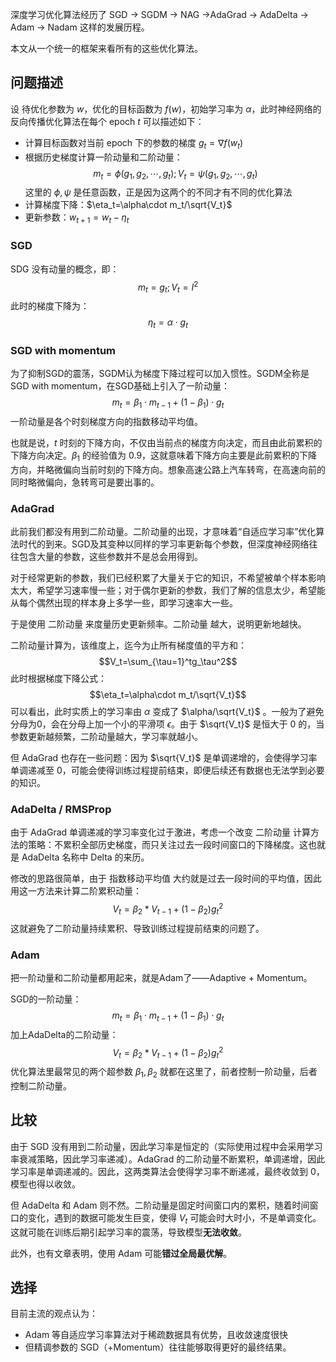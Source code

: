 
深度学习优化算法经历了 SGD -> SGDM -> NAG ->AdaGrad -> AdaDelta -> Adam -> Nadam 这样的发展历程。

本文从一个统一的框架来看所有的这些优化算法。

## 问题描述

设 待优化参数为 $w$，优化的目标函数为 $f(w)$，初始学习率为 $\alpha$，此时神经网络的反向传播优化算法在每个 epoch $t$ 可以描述如下：
+ 计算目标函数对当前 epoch 下的参数的梯度 $g_t=\nabla f(w_t)$
+ 根据历史梯度计算一阶动量和二阶动量：$$m_t=\phi(g_1,g_2,\cdots,g_t);V_t=\psi(g_1,g_2,\cdots,g_t)$$这里的 $\phi,\psi$ 是任意函数，正是因为这两个的不同才有不同的优化算法
+ 计算梯度下降：$\eta_t=\alpha\cdot m_t/\sqrt{V_t}$
+ 更新参数：$w_{t+1}=w_t-\eta_t$

### SGD

SDG 没有动量的概念，即：
$$m_t=g_t;V_t=I^2$$
此时的梯度下降为：
$$\eta_t=\alpha\cdot g_t$$

### SGD with momentum

为了抑制SGD的震荡，SGDM认为梯度下降过程可以加入惯性。SGDM全称是SGD with momentum，在SGD基础上引入了一阶动量：
$$m_t=\beta_1\cdot m_{t-1}+(1-\beta_1)\cdot g_t$$
一阶动量是各个时刻梯度方向的指数移动平均值。

也就是说，$t$ 时刻的下降方向，不仅由当前点的梯度方向决定，而且由此前累积的下降方向决定。$\beta_1$ 的经验值为 $0.9$，这就意味着下降方向主要是此前累积的下降方向，并略微偏向当前时刻的下降方向。想象高速公路上汽车转弯，在高速向前的同时略微偏向，急转弯可是要出事的。

### AdaGrad

此前我们都没有用到二阶动量。二阶动量的出现，才意味着“自适应学习率”优化算法时代的到来。SGD及其变种以同样的学习率更新每个参数，但深度神经网络往往包含大量的参数，这些参数并不是总会用得到。

对于经常更新的参数，我们已经积累了大量关于它的知识，不希望被单个样本影响太大，希望学习速率慢一些；对于偶尔更新的参数，我们了解的信息太少，希望能从每个偶然出现的样本身上多学一些，即学习速率大一些。

于是使用 二阶动量 来度量历史更新频率。二阶动量 越大，说明更新地越快。

二阶动量计算为，该维度上，迄今为止所有梯度值的平方和：
$$V_t=\sum_{\tau=1}^tg_\tau^2$$
此时根据梯度下降公式：
$$\eta_t=\alpha\cdot m_t/\sqrt{V_t}$$
可以看出，此时实质上的学习率由 $\alpha$ 变成了 $\alpha/\sqrt{V_t}$ 。一般为了避免分母为0，会在分母上加一个小的平滑项 $\epsilon$。由于 $\sqrt{V_t}$ 是恒大于 0 的，当参数更新越频繁，二阶动量越大，学习率就越小。

但 AdaGrad 也存在一些问题：因为 $\sqrt{V_t}$ 是单调递增的，会使得学习率单调递减至 0，可能会使得训练过程提前结束，即便后续还有数据也无法学到必要的知识。

### AdaDelta / RMSProp

由于 AdaGrad 单调递减的学习率变化过于激进，考虑一个改变 二阶动量 计算方法的策略：不累积全部历史梯度，而只关注过去一段时间窗口的下降梯度。这也就是 AdaDelta 名称中 Delta 的来历。

修改的思路很简单，由于 指数移动平均值 大约就是过去一段时间的平均值，因此用这一方法来计算二阶累积动量：
$$V_t=\beta_2*V_{t-1}+(1-\beta_2)g_t^2$$
这就避免了二阶动量持续累积、导致训练过程提前结束的问题了。

### Adam

把一阶动量和二阶动量都用起来，就是Adam了——Adaptive + Momentum。

SGD的一阶动量：
$$m_t=\beta_1\cdot m_{t-1}+(1-\beta_1)\cdot g_t$$
加上AdaDelta的二阶动量：
$$V_t=\beta_2*V_{t-1}+(1-\beta_2)g_t^2$$
优化算法里最常见的两个超参数 $\beta_1,\beta_2$ 就都在这里了，前者控制一阶动量，后者控制二阶动量。

## 比较

由于 SGD 没有用到二阶动量，因此学习率是恒定的（实际使用过程中会采用学习率衰减策略，因此学习率递减）。AdaGrad 的二阶动量不断累积，单调递增，因此学习率是单调递减的。因此，这两类算法会使得学习率不断递减，最终收敛到 0，模型也得以收敛。

但 AdaDelta 和 Adam 则不然。二阶动量是固定时间窗口内的累积，随着时间窗口的变化，遇到的数据可能发生巨变，使得 $V_t$ 可能会时大时小，不是单调变化。这就可能在训练后期引起学习率的震荡，导致模型**无法收敛**。

此外，也有文章表明，使用 Adam 可能**错过全局最优解**。

## 选择

目前主流的观点认为：
+ Adam 等自适应学习率算法对于稀疏数据具有优势，且收敛速度很快
+ 但精调参数的 SGD（+Momentum）往往能够取得更好的最终结果。